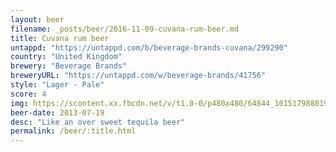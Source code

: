 ```yaml
---
layout: beer
filename: _posts/beer/2016-11-09-cuvana-rum-beer.md
title: Cuvana rum beer
untappd: "https://untappd.com/b/beverage-brands-cuvana/299290"
country: "United Kingdom"
brewery: "Beverage Brands"
breweryURL: "https://untappd.com/w/beverage-brands/41756"
style: "Lager - Pale"
score: 4
img: https://scontent.xx.fbcdn.net/v/t1.0-0/p480x480/64844_10151798801973745_1700678415_n.jpg?oh=c4a7bd7c3b9e983173e69146947618f0&oe=594A24D4
beer-date: 2013-07-19
desc: "Like an over sweet tequila beer"
permalink: /beer/:title.html
---
```

